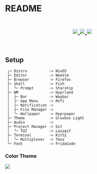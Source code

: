 # README

<h1 align="center">
  <div>
    <a href="https://github.com/YvesCousteau/config/issues">
        <img src="https://img.shields.io/github/issues/YvesCousteau/config?color=cc241d&labelColor=ebdbb2&style=for-the-badge">
    </a>
    <a href="https://github.com/YvesCousteau/config/stargazers">
        <img src="https://img.shields.io/github/stars/YvesCousteau/config?color=98971a&labelColor=ebdbb2&style=for-the-badge">
    </a>
    <a href="https://github.com/YvesCousteau/config/">
        <img src="https://img.shields.io/github/repo-size/YvesCousteau/config?color=d79921&labelColor=ebdbb2&style=for-the-badge">
    </a>
    <br>
  </div>
</h1>

<br>

## Setup

```mint
 ╭─ Distro          -> NixOS
 ├─ Editor          -> NeoVim
 ├─ Browser         -> Firefox
 ├─ Shell           -> Fish
 │  ╰─ Prompt       -> Starship
 ├─ WM              -> Hyprland
 │  ├─ Bar          -> Waybar
 │  ├─ App Menu     -> Rofi
 │  ├─ Notification -> 
 │  ├─ File Manager -> 
 │  ╰─ Wallpaper    -> Hyprpaper
 ├─ Theme           -> Gruvbox Light
 ├─ Audio           -> 
 ├─ Project Manager -> Git 
 │  ╰─ TUI          -> Lazygit
 ├─ Terminal        -> Kitty
 │  ╰─ Multiplexer  -> Tmux
 ╰─ Font            -> FridaCode
```

### Color Theme 
<a href="https://github.com/morhetz/gruvbox">
    <img src="https://camo.githubusercontent.com/fb51e4d6818d41160c5b181693947541c36c22cb2172e8f323386f5bfd07b089/687474703a2f2f692e696d6775722e636f6d2f3439714b7959572e706e67"/>
</a>

